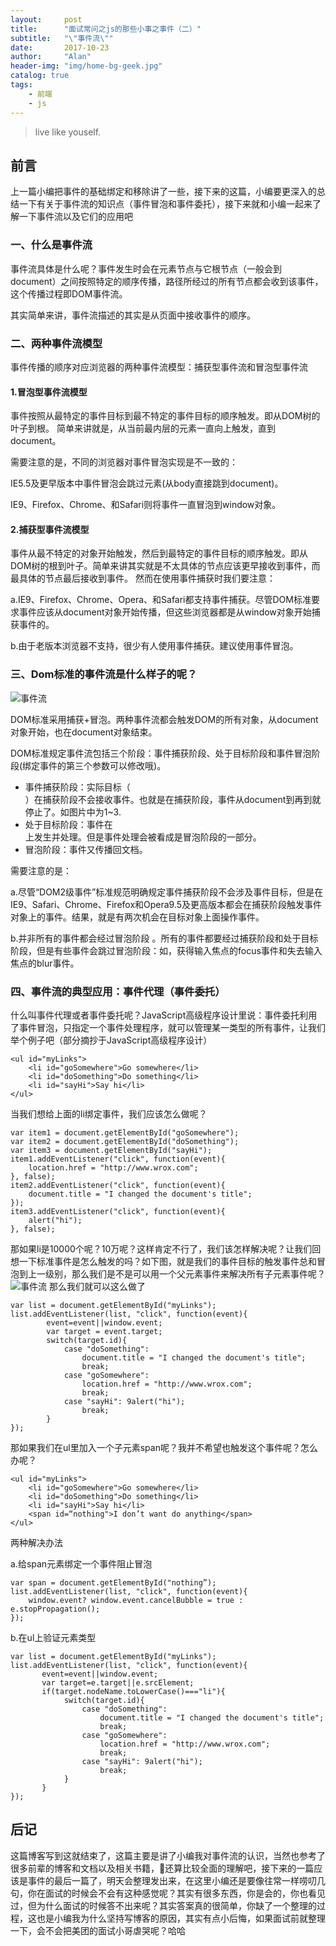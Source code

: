 ```yaml
---
layout:     post
title:      "面试常问之js的那些小事之事件（二）"
subtitle:   "\"事件流\""
date:       2017-10-23
author:     "Alan"
header-img: "img/home-bg-geek.jpg"
catalog: true
tags:
    - 前端
    - js
---
```


> live like youself. 


## 前言

上一篇小编把事件的基础绑定和移除讲了一些，接下来的这篇，小编要更深入的总结一下有关于事件流的知识点（事件冒泡和事件委托），接下来就和小编一起来了解一下事件流以及它们的应用吧

### 一、什么是事件流

事件流具体是什么呢？事件发生时会在元素节点与它根节点（一般会到document）之间按照特定的顺序传播，路径所经过的所有节点都会收到该事件，这个传播过程即DOM事件流。

其实简单来讲，事件流描述的其实是从页面中接收事件的顺序。

### 二、两种事件流模型

事件传播的顺序对应浏览器的两种事件流模型：捕获型事件流和冒泡型事件流

#### 1.冒泡型事件流模型

事件按照从最特定的事件目标到最不特定的事件目标的顺序触发。即从DOM树的叶子到根。
简单来讲就是，从当前最内层的元素一直向上触发，直到document。

需要注意的是，不同的浏览器对事件冒泡实现是不一致的：

IE5.5及更早版本中事件冒泡会跳过<html>元素(从body直接跳到document)。

IE9、Firefox、Chrome、和Safari则将事件一直冒泡到window对象。

#### 2.捕获型事件流模型

事件从最不特定的对象开始触发，然后到最特定的事件目标的顺序触发。即从DOM树的根到叶子。简单来讲其实就是不太具体的节点应该更早接收到事件，而最具体的节点最后接收到事件。
然而在使用事件捕获时我们要注意：

a.IE9、Firefox、Chrome、Opera、和Safari都支持事件捕获。尽管DOM标准要求事件应该从document对象开始传播，但这些浏览器都是从window对象开始捕获事件的。

b.由于老版本浏览器不支持，很少有人使用事件捕获。建议使用事件冒泡。

### 三、Dom标准的事件流是什么样子的呢？
![事件流](/img/event.png)

DOM标准采用捕获+冒泡。两种事件流都会触发DOM的所有对象，从document对象开始，也在document对象结束。

DOM标准规定事件流包括三个阶段：事件捕获阶段、处于目标阶段和事件冒泡阶段(绑定事件的第三个参数可以修改哦)。

* 事件捕获阶段：实际目标（<div>）在捕获阶段不会接收事件。也就是在捕获阶段，事件从document到<html>再到<body>就停止了。如图片中为1~3.
* 处于目标阶段：事件在<div>上发生并处理。但是事件处理会被看成是冒泡阶段的一部分。
* 冒泡阶段：事件又传播回文档。

需要注意的是：

a.尽管“DOM2级事件”标准规范明确规定事件捕获阶段不会涉及事件目标，但是在IE9、Safari、Chrome、Firefox和Opera9.5及更高版本都会在捕获阶段触发事件对象上的事件。结果，就是有两次机会在目标对象上面操作事件。

b.并非所有的事件都会经过冒泡阶段 。所有的事件都要经过捕获阶段和处于目标阶段，但是有些事件会跳过冒泡阶段：如，获得输入焦点的focus事件和失去输入焦点的blur事件。

### 四、事件流的典型应用：事件代理（事件委托）
什么叫事件代理或者事件委托呢？JavaScript高级程序设计里说：事件委托利用了事件冒泡，只指定一个事件处理程序，就可以管理某一类型的所有事件，让我们举个例子吧（部分摘抄于JavaScript高级程序设计）

```
<ul id="myLinks">
    <li id="goSomewhere">Go somewhere</li>
    <li id="doSomething">Do something</li>
    <li id="sayHi">Say hi</li>
</ul>
```

当我们想给上面的li绑定事件，我们应该怎么做呢？
```
var item1 = document.getElementById("goSomewhere");
var item2 = document.getElementById("doSomething");
var item3 = document.getElementById("sayHi");
item1.addEventListener("click", function(event){
    location.href = "http://www.wrox.com";
}, false);
item2.addEventListener("click", function(event){
    document.title = "I changed the document's title";
});
item3.addEventListener("click", function(event){
    alert("hi");
}, false);
```
那如果li是10000个呢？10万呢？这样肯定不行了，我们该怎样解决呢？让我们回想一下标准事件是怎么触发的吗？如下图，就是我们的事件目标的触发事件总和冒泡到上一级别，那么我们是不是可以用一个父元素事件来解决所有子元素事件呢？
![事件流](/img/event.png)
那么我们就可以这么做了
```
var list = document.getElementById("myLinks");
list.addEventListener(list, "click", function(event){
        event=event||window.event;
        var target = event.target;
        switch(target.id){
            case "doSomething":
                document.title = "I changed the document's title";
                break;
            case "goSomewhere":
                location.href = "http://www.wrox.com";
                break;
            case "sayHi": 9alert("hi");
                break;
        }
});
```
那如果我们在ul里加入一个子元素span呢？我并不希望也触发这个事件呢？怎么办呢？
```
<ul id="myLinks">
    <li id="goSomewhere">Go somewhere</li>
    <li id="doSomething">Do something</li>
    <li id="sayHi">Say hi</li>
    <span id=“nothing">I don’t want do anything</span>
</ul>
```
两种解决办法

a.给span元素绑定一个事件阻止冒泡
```
var span = document.getElementById("nothing”);
list.addEventListener(list, "click", function(event){
    window.event? window.event.cancelBubble = true : e.stopPropagation();
});
```
b.在ul上验证元素类型
```
var list = document.getElementById("myLinks");
list.addEventListener(list, "click", function(event){
       event=event||window.event;
       var target=e.target||e.srcElement;
       if(target.nodeName.toLowerCase()==="li"){
            switch(target.id){
                case "doSomething":
                    document.title = "I changed the document's title";
                    break;
                case "goSomewhere":
                    location.href = "http://www.wrox.com";
                    break;
                case "sayHi": 9alert("hi");
                    break;
            }
       }
});
```

## 后记

这篇博客写到这就结束了，这篇主要是讲了小编我对事件流的认识，当然也参考了很多前辈的博客和文档以及相关书籍，还算比较全面的理解吧，接下来的一篇应该是事件的最后一篇了，明天会整理发出来，在这里小编还是要像往常一样唠叨几句，你在面试的时候会不会有这种感觉呢？其实有很多东西，你是会的，你也看见过，但为什么面试的时候答不出来呢？其实答案真的很简单，你缺了一个整理的过程，这也是小编我为什么坚持写博客的原因，其实有点小后悔，如果面试前就整理一下，会不会把美团的面试小哥虐哭呢？哈哈